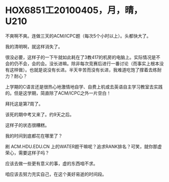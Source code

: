 # HOX6851工20100405，月，晴，U210

不爽啊不爽。连做三天的ACM/ICPC题（每次5个小时以上）。头都快大了。

我的清明啊，就这样消失了。

很没必要，这样子的一下午就如此耗在了3教417的机房的电脑上。实际情况是不会的仍不会，会的会。没长进嘛。除非每次竞赛后进行一番讨论（而事实上根本没有这样做）。也就是说没有长进。半天辛苦而没有长进，我难道吃饱了撑着去练耐力？耐心？

上学期的C语言还是很热心地激情地自学、自费上机或去英语自主学习教室去实践的。但是这学期，简直除了ACM/ICPC之外一片空白！

拜托这是第7周了。

该死的期中考又来了。约9天之后。

这样子的状态很糟糕。

我的时间到底都花在哪里了？

刷 ACM.HDU.EDU.CN 上的WATER题干嘛呢？追求RANK排名？可笑，就你那虚荣心，需要这样子吗？

应该去做一些更有意义的事，虚的东西咱不求。

咱应该去努力充实自己，在这个美好易逝的时间段。
